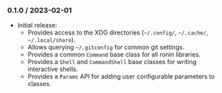 ### 0.1.0 / 2023-02-01

* Initial release:
  * Provides access to the XDG directories (`~/.config/`, `~/.cache/`,
    `~/.local/share`).
  * Allows querying `~/.gitconfig` for common git settings.
  * Provides a common `Command` base class for all ronin libraries.
  * Provides a `Shell` and `CommandShell` base classes for writing interactive
    shells.
  * Provides a `Params` API for adding user configurable parameters to classes.

